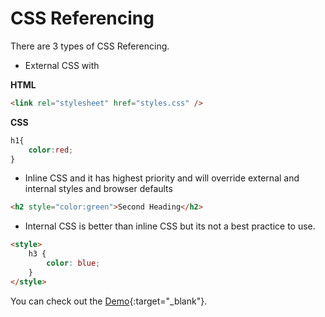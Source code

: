 


# CSS Referencing



There are 3 types of CSS Referencing.

- External CSS with <link>

**HTML**

```HTML
<link rel="stylesheet" href="styles.css" />
```
**CSS**

```CSS
h1{
    color:red;
}
```
- Inline CSS and it has highest priority and will override external and internal styles and browser defaults

```HTML
<h2 style="color:green">Second Heading</h2>
```
- Internal CSS  is better than inline CSS but its not a best practice to use.

```HTML
<style>
    h3 {
        color: blue;
    }
</style>
```

You can check out the [Demo](https://praveenorugantitech.github.io/praveenorugantitech-css/1_Referencing/Demo){:target="_blank"}.




